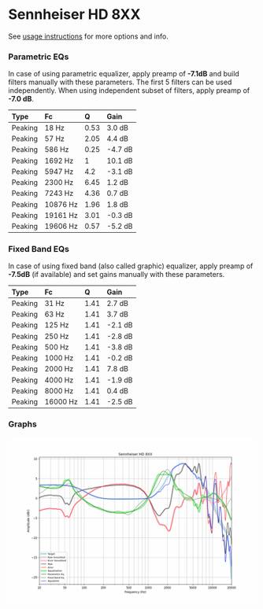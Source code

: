 # Sennheiser HD 8XX
See [usage instructions](https://github.com/jaakkopasanen/AutoEq#usage) for more options and info.

### Parametric EQs
In case of using parametric equalizer, apply preamp of **-7.1dB** and build filters manually
with these parameters. The first 5 filters can be used independently.
When using independent subset of filters, apply preamp of **-7.0 dB**.

| Type    | Fc       |    Q | Gain    |
|:--------|:---------|:-----|:--------|
| Peaking | 18 Hz    | 0.53 | 3.0 dB  |
| Peaking | 57 Hz    | 2.05 | 4.4 dB  |
| Peaking | 586 Hz   | 0.25 | -4.7 dB |
| Peaking | 1692 Hz  | 1    | 10.1 dB |
| Peaking | 5947 Hz  | 4.2  | -3.1 dB |
| Peaking | 2300 Hz  | 6.45 | 1.2 dB  |
| Peaking | 7243 Hz  | 4.36 | 0.7 dB  |
| Peaking | 10876 Hz | 1.96 | 1.8 dB  |
| Peaking | 19161 Hz | 3.01 | -0.3 dB |
| Peaking | 19606 Hz | 0.57 | -5.2 dB |

### Fixed Band EQs
In case of using fixed band (also called graphic) equalizer, apply preamp of **-7.5dB**
(if available) and set gains manually with these parameters.

| Type    | Fc       |    Q | Gain    |
|:--------|:---------|:-----|:--------|
| Peaking | 31 Hz    | 1.41 | 2.7 dB  |
| Peaking | 63 Hz    | 1.41 | 3.7 dB  |
| Peaking | 125 Hz   | 1.41 | -2.1 dB |
| Peaking | 250 Hz   | 1.41 | -2.8 dB |
| Peaking | 500 Hz   | 1.41 | -3.8 dB |
| Peaking | 1000 Hz  | 1.41 | -0.2 dB |
| Peaking | 2000 Hz  | 1.41 | 7.8 dB  |
| Peaking | 4000 Hz  | 1.41 | -1.9 dB |
| Peaking | 8000 Hz  | 1.41 | 0.4 dB  |
| Peaking | 16000 Hz | 1.41 | -2.5 dB |

### Graphs
![](./Sennheiser%20HD%208XX.png)